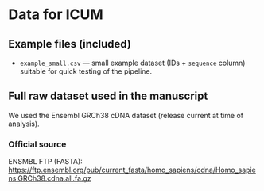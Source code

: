 # Data for ICUM

## Example files (included)
- `example_small.csv` — small example dataset (IDs + `sequence` column) suitable for quick testing of the pipeline.

## Full raw dataset used in the manuscript
We used the Ensembl GRCh38 cDNA dataset (release current at time of analysis).

### Official source
ENSMBL FTP (FASTA):
https://ftp.ensembl.org/pub/current_fasta/homo_sapiens/cdna/Homo_sapiens.GRCh38.cdna.all.fa.gz
